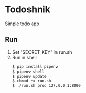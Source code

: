 # Todoshnik
Simple todo app

## Run
1. Set "SECRET_KEY" in run.sh 
2. Run in shell
    ```bash
    $ pip install pipenv
    $ pipenv shell
    $ pipenv update
    $ chmod +x run.sh
    $ ./run.sh prod 127.0.0.1:8000
    ```
